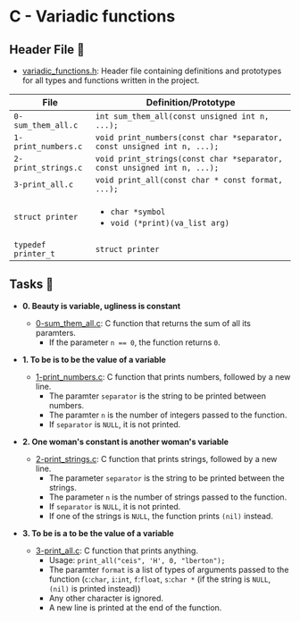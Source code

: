 # C - Variadic functions

## Header File :file_folder:

- [variadic_functions.h](./variadic_functions.h): Header file containing definitions and
  prototypes for all types and functions written in the project.

| File                | Definition/Prototype                                                    |
| ------------------- | ----------------------------------------------------------------------- |
| `0-sum_them_all.c`  | `int sum_them_all(const unsigned int n, ...);`                          |
| `1-print_numbers.c` | `void print_numbers(const char *separator, const unsigned int n, ...);` |
| `2-print_strings.c` | `void print_strings(const char *separator, const unsigned int n, ...);` |
| `3-print_all.c`     | `void print_all(const char * const format, ...);`                       |
| `struct printer`    | <ul><li>`char *symbol`</li><li>`void (*print)(va_list arg)`</li></ul>   |
| `typedef printer_t` | `struct printer`                                                        |

## Tasks :page_with_curl:

- **0. Beauty is variable, ugliness is constant**

  - [0-sum_them_all.c](./0-sum_them_all.c): C function that returns the sum of
    all its paramters.
    - If the parameter `n == 0`, the function returns `0`.

- **1. To be is to be the value of a variable**

  - [1-print_numbers.c](./1-print_numbers.c): C function that prints numbers,
    followed by a new line.
    - The paramter `separator` is the string to be printed between numbers.
    - The paramter `n` is the number of integers passed to the function.
    - If `separator` is `NULL`, it is not printed.

- **2. One woman's constant is another woman's variable**

  - [2-print_strings.c](./2-print_strings.c): C function that prints strings,
    followed by a new line.
    - The parameter `separator` is the string to be printed between the strings.
    - The parameter `n` is the number of strings passed to the function.
    - If `separator` is `NULL`, it is not printed.
    - If one of the strings is `NULL`, the function prints `(nil)` instead.

- **3. To be is a to be the value of a variable**
  - [3-print_all.c](./3-print_all.c): C function that prints anything.
    - Usage: `print_all("ceis", 'H', 0, "lberton");`
    - The paramter `format` is a list of types of arguments passed to the function
      (`c`:`char`, `i`:`int`, `f`:`float`, `s`:`char *` (if the string is
      `NULL`, `(nil)` is printed instead))
    - Any other character is ignored.
    - A new line is printed at the end of the function.
